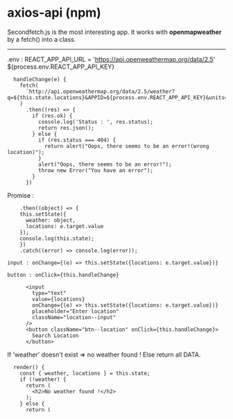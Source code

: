 # axios-api (npm)

Secondfetch.js is the most interesting app. It works with **openmapweather** by a fetch() into a class.

---

.env : REACT_APP_API_URL = 'https://api.openweathermap.org/data/2.5'
${process.env.REACT_APP_API_KEY}

```
  handleChange(e) {
    fetch(
      `http://api.openweathermap.org/data/2.5/weather?q=${this.state.locations}&APPID=${process.env.REACT_APP_API_KEY}&units=metric`
    )
      .then((res) => {
        if (res.ok) {
          console.log('Status : ', res.status);
          return res.json();
        } else {
          if (res.status === 404) {
            return alert("Oops, there seems to be an error!(wrong location)");
          }
          alert("Oops, there seems to be an error!");
          throw new Error("You have an error");
        }
      })
```

Promise :

```
    .then((object) => {
    this.setState({
      weather: object,
      locations: e.target.value
    });
    console.log(this.state);
    })
    .catch((error) => console.log(error));
```

`input : onChange={(e) => this.setState({locations: e.target.value})}`

`button : onClick={this.handleChange}`

```
      <input
        type="text"
        value={locations}
        onChange={(e) => this.setState({locations: e.target.value})}
        placeholder="Enter location"
        className="location--input"
      />
      <button className="btn--location" onClick={this.handleChange}>
        Search Location
      </button>
```

If 'weather' doesn't exist => no weather found !
Else return all DATA.

```
  render() {
    const { weather, locations } = this.state;
    if (!weather) {
      return (
        <h2>No weather found !</h2>
      );
    } else {
      return (
```